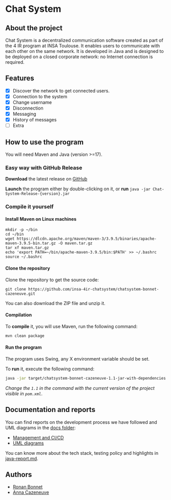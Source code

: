 # Chat System

## About the project

Chat System is a decentralized communication software created as part of the 4 IR program at INSA Toulouse.
It enables users to communicate with each other on the same network. It is developed in Java and is designed to be deployed on a closed corporate network: no Internet connection is required.

## Features

- [x] Discover the network to get connected users.
- [x] Connection to the system
- [x] Change username
- [x] Disconnection
- [x] Messaging
- [x] History of messages
- [ ] Extra

## How to use the program

You will need Maven and Java (version >=17).

### Easy way with GitHub Release

**Download** the latest release on [GitHub](https://github.com/insa-4ir-chatsystem/chatsystem-bonnet-cazeneuve/releases/)

**Launch** the program either by double-clicking on it, or **run** `java -jar Chat-System-Release-{version}.jar`

### Compile it yourself
#### Install Maven on Linux machines

```shell
mkdir -p ~/bin
cd ~/bin
wget https://dlcdn.apache.org/maven/maven-3/3.9.5/binaries/apache-maven-3.9.5-bin.tar.gz -O maven.tar.gz
tar xf maven.tar.gz
echo 'export PATH=~/bin/apache-maven-3.9.5/bin:$PATH' >> ~/.bashrc
source ~/.bashrc
```

#### Clone the repository

Clone the repository to get the source code:
```shell
git clone https://github.com/insa-4ir-chatsystem/chatsystem-bonnet-cazeneuve.git
```

You can also download the ZIP file and unzip it.

#### Compilation
To **compile** it, you will use Maven, run the following command:
```bash
mvn clean package
```
#### Run the program

The program uses Swing, any X environment variable should be set.

To **run** it, execute the following command:
```bash
java -jar target/chatsystem-bonnet-cazeneuve-1.1-jar-with-dependencies.jar
```

_Change the `1.1` in the command with the current version of the project visible in `pom.xml`_.

## Documentation and reports

You can find reports on the development process we have followed and UML diagrams in the [docs folder](docs):
- [Management and CI/CD](docs/Rapport_chatsystem_management.pdf)
- [UML diagrams](docs/Rapport_chatsystem_UML.pdf)

You can know more about the tech stack, testing policy and highlights in [java-report.md](java-report.md).

## Authors
- [Ronan Bonnet](https://github.com/BloodFutur)
- [Anna Cazeneuve](https://github.com/annzzza)